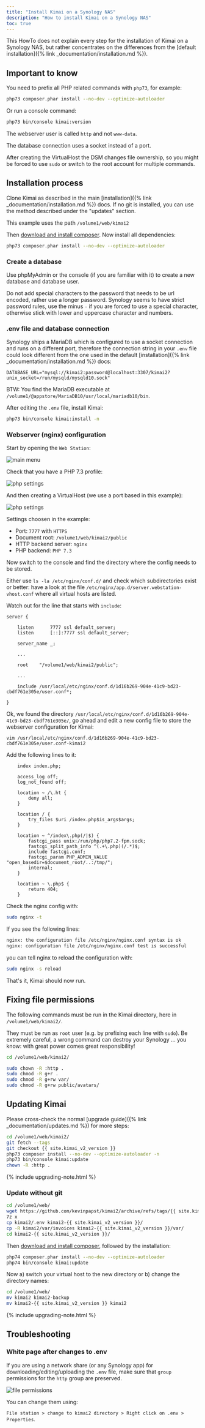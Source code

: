 ```yaml
---
title: "Install Kimai on a Synology NAS"
description: "How to install Kimai on a Synology NAS"
toc: true
---
```


This HowTo does not explain every step for the installation of Kimai on a Synology NAS, 
but rather concentrates on the differences from the [default installation]({% link _documentation/installation.md %}).

## Important to know

You need to prefix all PHP related commands with `php73`, for example:
```bash
php73 composer.phar install --no-dev --optimize-autoloader
```

Or run a console command:
```bash
php73 bin/console kimai:version
```

The webserver user is called `http` and not `www-data`.

The database connection uses a socket instead of a port.

After creating the VirtualHost the DSM changes file ownership, so you might be forced to use `sudo` or switch to the root account for multiple commands.  

## Installation process

Clone Kimai as described in the main [installation]({% link _documentation/installation.md %}) docs. 
If no git is installed, you can use the method described under the "updates" section. 

This example uses the path `/volume1/web/kimai2`

Then [download and install composer](https://getcomposer.org/download/). Now install all dependencies:
```bash
php73 composer.phar install --no-dev --optimize-autoloader
```

### Create a database

Use phpMyAdmin or the console (if you are familiar with it)  to create a new database and database user.

Do not add special characters to the password that needs to be url encoded, rather use a longer password.
Synology seems to have strict password rules, use the minus `-` if you are forced to use a special character, 
otherwise stick with lower and uppercase character and numbers.

### .env file and database connection

Synology ships a MariaDB which is configured to use a socket connection and runs on a different port, 
therefore the connection string in your `.env` file could look different from the one used in the 
default [installation]({% link _documentation/installation.md %}) docs:

```
DATABASE_URL="mysql://kimai2:password@localhost:3307/kimai2?unix_socket=/run/mysqld/mysqld10.sock"
```

BTW: You find the MariaDB executable at `/volume1/@appstore/MariaDB10/usr/local/mariadb10/bin`.

After editing the `.env` file, install Kimai:

```bash
php73 bin/console kimai:install -n
```

### Webserver (nginx) configuration

Start by opening the `Web Station`:

![main menu](/images/documentation/synology-1.png "Main Menu > Web Station")

Check that you have a PHP 7.3 profile:

![php settings](/images/documentation/synology-2.png "Main Menu > Web Station > PHP Settings")

And then creating a VirtualHost (we use a port based in this example): 

![php settings](/images/documentation/synology-3.png "Main Menu > Web Station > PHP Settings")

Settings choosen in the example:

- Port: `7777` with `HTTPS`
- Document root: `/volume1/web/kimai2/public`
- HTTP backend server: `nginx`
- PHP backend: `PHP 7.3`

Now switch to the console and find the directory where the config needs to be stored.

Either use `ls -la /etc/nginx/conf.d/` and check which subdirectories exist or better:
have a look at the file `/etc/nginx/app.d/server.webstation-vhost.conf` where all virtual hosts are listed.

Watch out for the line that starts with `include`:

```
server {

    listen      7777 ssl default_server;
    listen      [::]:7777 ssl default_server;

    server_name _;

    ...

    root    "/volume1/web/kimai2/public";

    ...

    include /usr/local/etc/nginx/conf.d/1d16b269-904e-41c9-bd23-cbdf761e305e/user.conf*;

}
```

Ok, we found the directory `/usr/local/etc/nginx/conf.d/1d16b269-904e-41c9-bd23-cbdf761e305e/`, go ahead and edit a 
new config file to store the webserver configuration for Kimai: 
```
vim /usr/local/etc/nginx/conf.d/1d16b269-904e-41c9-bd23-cbdf761e305e/user.conf-kimai2
```

Add the following lines to it:
```
    index index.php;

    access_log off;
    log_not_found off;

    location ~ /\.ht {
        deny all;
    }

    location / {
        try_files $uri /index.php$is_args$args;
    }

    location ~ ^/index\.php(/|$) {
        fastcgi_pass unix:/run/php/php7.2-fpm.sock;
        fastcgi_split_path_info ^(.+\.php)(/.*)$;
        include fastcgi.conf;
        fastcgi_param PHP_ADMIN_VALUE "open_basedir=$document_root/..:/tmp/";
        internal;
    }

    location ~ \.php$ {
        return 404;
    }
```

Check the nginx config with:
```bash
sudo nginx -t
```

If you see the following lines:
```bash
nginx: the configuration file /etc/nginx/nginx.conf syntax is ok
nginx: configuration file /etc/nginx/nginx.conf test is successful
```
you can tell nginx to reload the configuration with:
```bash
sudo nginx -s reload
```

That's it, Kimai should now run.

## Fixing file permissions

The following commands must be run in the Kimai directory, here in `/volume1/web/kimai2/`.

They must be run as `root` user (e.g. by prefixing each line with `sudo`). 
Be extremely careful, a wrong command can destroy your Synology ... you know: with great power comes great responsibility!

```bash
cd /volume1/web/kimai2/

sudo chown -R :http .
sudo chmod -R g+r .
sudo chmod -R g+rw var/
sudo chmod -R g+rw public/avatars/
```

## Updating Kimai

Please cross-check the normal [upgrade guide]({% link _documentation/updates.md %}) for more steps:

```bash
cd /volume1/web/kimai2/
git fetch --tags
git checkout {{ site.kimai_v2_version }}
php73 composer install --no-dev --optimize-autoloader -n
php73 bin/console kimai:update
chown -R :http .
```

{% include upgrading-note.html %} 

### Update without git

```bash
cd /volume1/web/
wget https://github.com/kevinpapst/kimai2/archive/refs/tags/{{ site.kimai_v2_version }}.zip
7z x 
cp kimai2/.env kimai2-{{ site.kimai_v2_version }}/
cp -R kimai2/var/invoices kimai2-{{ site.kimai_v2_version }}/var/
cd kimai2-{{ site.kimai_v2_version }}/
```

Then [download and install composer](https://getcomposer.org/download/), followed by the installation:

```bash
php74 composer.phar install --no-dev --optimize-autoloader
php74 bin/console kimai:update
```

Now a) switch your virtual host to the new directory or b) change the directory names:

```bash
cd /volume1/web/
mv kimai2 kimai2-backup
mv kimai2-{{ site.kimai_v2_version }} kimai2
```
{% include upgrading-note.html %}

## Troubleshooting

### White page after changes to .env

If you are using a network share (or any Synology app) for downloading/editing/uploading the `.env` file, 
make sure that `group` permissions for the `http` group are preserved.

![file permissions](/images/documentation/synology-4.png "File station > Select file > Right clink > Properties")

You can change them using:

`File station > change to kimai2 directory > Right click on .env > Properties`.

